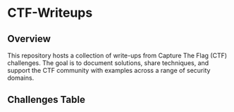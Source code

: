 # CTF-Writeups



## Overview
This repository hosts a collection of write-ups from Capture The Flag (CTF) challenges. The goal is to document solutions, share techniques, and support the CTF community with examples across a range of security domains.

## Challenges Table
<!---
| Folder Name                          | CTF Event / Website    | Difficulty | Keywords               |
|--------------------------------------|------------------------|------------|------------------------|
|  [Pickle Rick](THM%20Pickle%20Rick)  | TryHackMe              | Easy       | `web`, `linux`       
-->




